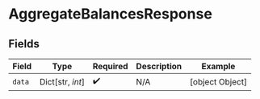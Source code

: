 # AggregateBalancesResponse


## Fields

| Field              | Type               | Required           | Description        | Example            |
| ------------------ | ------------------ | ------------------ | ------------------ | ------------------ |
| `data`             | Dict[str, *int*]   | :heavy_check_mark: | N/A                | [object Object]    |